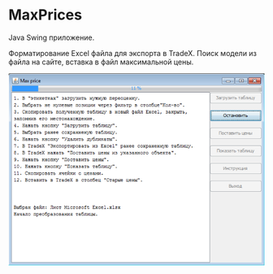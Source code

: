 # MaxPrices
Java Swing приложение.

Форматирование Excel файла для экспорта в TradeX.
Поиск модели из файла на сайте, вставка в файл максимальной цены.

![Alt text](docs/images/screenshot.png?raw=true)